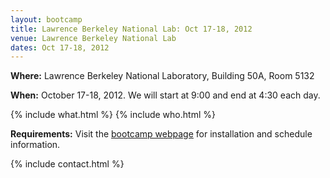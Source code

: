 ```yaml
---
layout: bootcamp
title: Lawrence Berkeley National Lab: Oct 17-18, 2012
venue: Lawrence Berkeley National Lab
dates: Oct 17-18, 2012
---
```

**Where:** Lawrence Berkeley National Laboratory, Building 50A, Room 5132

**When:** October 17-18, 2012. We will start at 9:00 and end at 4:30 each day.

{% include what.html %}
{% include who.html %}

**Requirements:** Visit the [bootcamp webpage](http://swcarpentry.github.com/2012-10-lbl/) for installation and schedule information.

{% include contact.html %}

